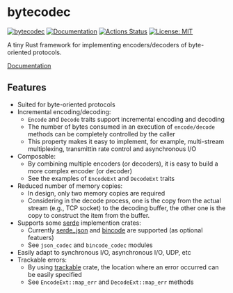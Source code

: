 bytecodec
=========

[![bytecodec](https://img.shields.io/crates/v/bytecodec.svg)](https://crates.io/crates/bytecodec)
[![Documentation](https://docs.rs/bytecodec/badge.svg)](https://docs.rs/bytecodec)
[![Actions Status](https://github.com/sile/bytecodec/workflows/CI/badge.svg)](https://github.com/sile/bytecodec/actions)
[![License: MIT](https://img.shields.io/badge/license-MIT-blue.svg)](LICENSE)

A tiny Rust framework for implementing encoders/decoders of byte-oriented protocols.

[Documentation](https://docs.rs/bytecodec)

Features
--------

- Suited for byte-oriented protocols
- Incremental encoding/decoding:
  - `Encode` and `Decode` traits support incremental encoding and decoding
  - The number of bytes consumed in an execution of `encode/decode` methods
    can be completely controlled by the caller
  - This property makes it easy to implement,
    for example, multi-stream multiplexing, transmittin rate control and asynchronous I/O
- Composable:
  - By combining multiple encoders (or decoders),
    it is easy to build a more complex encoder (or decoder)
  - See the examples of `EncodeExt` and `DecodeExt` traits
- Reduced number of memory copies:
  - In design, only two memory copies are required
  - Considering in the decode process,
    one is the copy from the actual stream (e.g., TCP socket) to the decoding buffer,
    the other one is the copy to construct the item from the buffer.
- Supports some [serde] implemention crates:
  - Currently [serde_json] and [bincode] are supported (as optional featuers)
  - See `json_codec` and `bincode_codec` modules
- Easily adapt to synchronous I/O, asynchronous I/O, UDP, etc
- Trackable errors:
   - By using [trackable] crate, the location where an error occurred can be easily specified
   - See `EncodeExt::map_err` and `DecodeExt::map_err` methods

[bincode]: https://crates.io/crates/bincode
[serde]: https://crates.io/crates/serde
[serde_json]: https://crates.io/crates/serde_json
[trackable]: https://crates.io/crates/trackable
